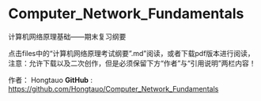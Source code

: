 # Computer_Network_Fundamentals 
 计算机网络原理基础——期末复习纲要

点击files中的“计算机网络原理考试纲要”.md”阅读，或者下载pdf版本进行阅读，注意：允许下载以及二次创作，但是必须保留下方“作者”与“引用说明”两栏内容！

作者： Hongtauo
 **GitHub** : https://github.com/Hongtauo/Computer_Network_Fundamentals